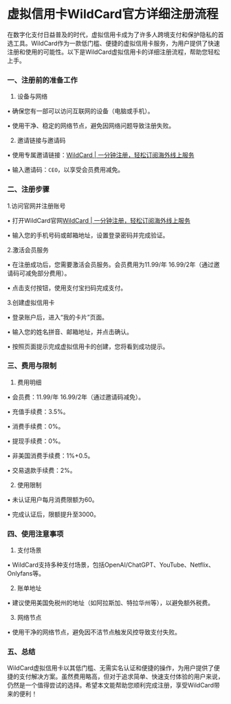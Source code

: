 # 虚拟信用卡WildCard官方详细注册流程

在数字化支付日益普及的时代，虚拟信用卡成为了许多人跨境支付和保护隐私的首选工具。WildCard作为一款低门槛、便捷的虚拟信用卡服务，为用户提供了快速注册和使用的可能性。以下是WildCard虚拟信用卡的详细注册流程，帮助您轻松上手。


### 一、注册前的准备工作


1. 设备与网络

• 确保您有一部可以访问互联网的设备（电脑或手机）。

• 使用干净、稳定的网络节点，避免因网络问题导致注册失败。


2. 邀请链接与邀请码

• 使用专属邀请链接：[WildCard | 一分钟注册，轻松订阅海外线上服务](https://bewildcard.com/i/CEO)

• 输入邀请码：`CEO`，以享受会员费用减免。


### 二、注册步骤


1.访问官网并注册账号

• 打开WildCard官网[WildCard | 一分钟注册，轻松订阅海外线上服务](https://bewildcard.com/i/CEO)

• 输入您的手机号码或邮箱地址，设置登录密码并完成验证。


2.激活会员服务

• 在注册成功后，您需要激活会员服务。会员费用为11.99/年  16.99/2年（通过邀请码可减免部分费用）。

• 点击支付按钮，使用支付宝扫码完成支付。


3.创建虚拟信用卡

• 登录账户后，进入“我的卡片”页面。

• 输入您的姓名拼音、邮箱地址，并点击确认。

• 按照页面提示完成虚拟信用卡的创建，您将看到成功提示。


### 三、费用与限制


1. 费用明细

• 会员费：11.99/年  16.99/2年（通过邀请码减免）。

• 充值手续费：3.5%。

• 消费手续费：0%。

• 提现手续费：0%。

• 非美国消费手续费：1%+0.5。

• 交易退款手续费：2%。


2. 使用限制

• 未认证用户每月消费限额为60。

• 完成认证后，限额提升至3000。


### 四、使用注意事项


1. 支付场景

• WildCard支持多种支付场景，包括OpenAI/ChatGPT、YouTube、Netflix、Onlyfans等。


2. 账单地址

• 建议使用美国免税州的地址（如阿拉斯加、特拉华州等），以避免额外税费。


3. 网络节点

• 使用干净的网络节点，避免因不洁节点触发风控导致支付失败。


### 五、总结

WildCard虚拟信用卡以其低门槛、无需实名认证和便捷的操作，为用户提供了便捷的支付解决方案。虽然费用略高，但对于追求简单、快速支付体验的用户来说，仍然是一个值得尝试的选择。希望本文能帮助您顺利完成注册，享受WildCard带来的便利！
